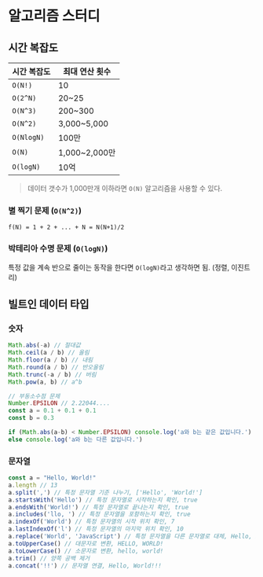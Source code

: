 # 알고리즘 스터디

## 시간 복잡도

|시간 복잡도|최대 연산 횟수|
|------|---|
|`O(N!)`|10|
|`O(2^N)`|20~25|
|`O(N^3)`|200~300|
|`O(N^2)`|3,000~5,000|
|`O(NlogN)`|100만|
|`O(N)`|1,000~2,000만|
|`O(logN)`|10억|

> 데이터 갯수가 1,000만개 이하라면 `O(N)` 알고리즘을 사용할 수 있다.

### 별 찍기 문제 (`O(N^2)`)

`f(N) = 1 + 2 + ... + N = N(N+1)/2`

### 박테리아 수명 문제 (`O(logN)`)

특정 값을 계속 반으로 줄이는 동작을 한다면 `O(logN)`라고 생각하면 됨. (정렬, 이진트리)

## 빌트인 데이터 타입

### 숫자

```js
Math.abs(-a) // 절대값
Math.ceil(a / b) // 올림
Math.floor(a / b) // 내림
Math.round(a / b) // 반오올림
Math.trunc(-a / b) // 버림
Math.pow(a, b) // a^b
```

```js
// 부동소수점 문제
Number.EPSILON // 2.22044....
const a = 0.1 + 0.1 + 0.1
const b = 0.3

if (Math.abs(a-b) < Number.EPSILON) console.log('a와 b는 같은 값입니다.')
else console.log('a와 b는 다른 값입니다.')
```

### 문자열

```js
const a = "Hello, World!"
a.length // 13
a.split(',') // 특정 문자열 기준 나누기, ['Hello', 'World!']
a.startsWith('Hello') // 특정 문자열로 시작하는지 확인, true
a.endsWith('World!') // 특정 문자열로 끝나는지 확인, true
a.includes('llo, ') // 특정 문자열을 포함하는지 확인, true
a.indexOf('World') // 특정 문자열의 시작 위치 확인, 7
a.lastIndexOf('l') // 특정 문자열의 마지막 위치 확인, 10
a.replace('World', 'JavaScript') // 특정 문자열을 다른 문자열로 대체, Hello, JavaScript!
a.toUpperCase() // 대문자로 변환, HELLO, WORLD!
a.toLowerCase() // 소문자로 변환, hello, world!
a.trim() // 양쪽 공백 제거
a.concat('!!') // 문자열 연결, Hello, World!!!
```